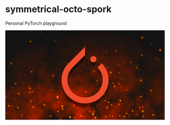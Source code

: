 # symmetrical-octo-spork
Personal PyTorch playground

<img align="left" title="Torch" src="Images/PyTorch_ZTM.png"/>